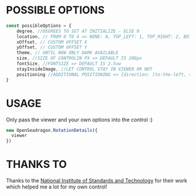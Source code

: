 # POSSIBLE OPTIONS

```javascript
const possibleOptions = {
    degree, //DEGREES TO SET AT INITIALIZE - ELSE 0
    location, // FROM 0 TO 4 => NONE: 0, TOP_LEFT: 1, TOP_RIGHT: 2, BOTTOM_RIGHT: 3, BOTTOM_LEFT: 4
    xOffset, // CUSTOM OFFSET X
    yOffset, // CUSTOM OFFSET Y
    theme, // UNTIL NOW ONLY DARK AVAILABLE
    size, //SIZE OF CONTROLIN PX => DEFAULT IS 200px
    fontSize, //FONTSIZE => DEFAULT IS 2.5vw
    stayInsideImage, //LET CONTROL STAY IN VIEWER OR NOT
    positioning //ADDITIONAL POSITIONING => {direction: [to-the-left, to-the-right, above, below], element: [DOMElement]}
}
```


# USAGE 
Only pass the viewer and your own options into the control :)

```javascript
new OpenSeadragon.RotationDetails({
  viewer
})
```

# THANKS TO
Thanks to the [National Institute of Standards and Technology](https://github.com/usnistgov/OpenSeadragonScalebar) for their work which helped me a lot for my own control!
